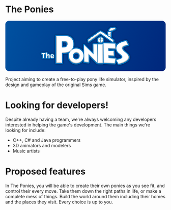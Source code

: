 # The Ponies
![PoniesLogoGH](PoniesLogoGH.png)

Project aiming to create a free-to-play pony life simulator, inspired by the design and gameplay of the original Sims game.

# Looking for developers!

Despite already having a team, we're always welcoming any developers interested in helping the game's development. The main things we're looking for include:
  - C++, C# and Java programmers
  - 3D animators and modelers
  - Music artists

# Proposed features

In The Ponies, you will be able to create their own ponies as you see fit, and control their every move. Take them down the right paths in life, or make a complete mess of things. Build the world around them including their homes and the places they visit. Every choice is up to you.
